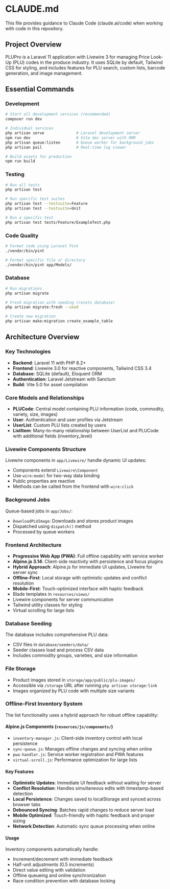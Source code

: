 # CLAUDE.md

This file provides guidance to Claude Code (claude.ai/code) when working with code in this repository.

## Project Overview

PLUPro is a Laravel 11 application with Livewire 3 for managing Price Look-Up (PLU) codes in the produce industry. It uses SQLite by default, Tailwind CSS for styling, and includes features for PLU search, custom lists, barcode generation, and image management.

## Essential Commands

### Development
```bash
# Start all development services (recommended)
composer run dev

# Individual services
php artisan serve              # Laravel development server
npm run dev                    # Vite dev server with HMR
php artisan queue:listen       # Queue worker for background jobs
php artisan pail               # Real-time log viewer

# Build assets for production
npm run build
```

### Testing
```bash
# Run all tests
php artisan test

# Run specific test suites
php artisan test --testsuite=Feature
php artisan test --testsuite=Unit

# Run a specific test
php artisan test tests/Feature/ExampleTest.php
```

### Code Quality
```bash
# Format code using Laravel Pint
./vendor/bin/pint

# Format specific file or directory
./vendor/bin/pint app/Models/
```

### Database
```bash
# Run migrations
php artisan migrate

# Fresh migration with seeding (resets database)
php artisan migrate:fresh --seed

# Create new migration
php artisan make:migration create_example_table
```

## Architecture Overview

### Key Technologies
- **Backend**: Laravel 11 with PHP 8.2+
- **Frontend**: Livewire 3.0 for reactive components, Tailwind CSS 3.4
- **Database**: SQLite (default), Eloquent ORM
- **Authentication**: Laravel Jetstream with Sanctum
- **Build**: Vite 5.0 for asset compilation

### Core Models and Relationships
- **PLUCode**: Central model containing PLU information (code, commodity, variety, size, images)
- **User**: Authentication and user profiles via Jetstream
- **UserList**: Custom PLU lists created by users
- **ListItem**: Many-to-many relationship between UserList and PLUCode with additional fields (inventory_level)

### Livewire Components Structure
Livewire components in `app/Livewire/` handle dynamic UI updates:
- Components extend `Livewire\Component`
- Use `wire:model` for two-way data binding
- Public properties are reactive
- Methods can be called from the frontend with `wire:click`

### Background Jobs
Queue-based jobs in `app/Jobs/`:
- `DownloadPLUImage`: Downloads and stores product images
- Dispatched using `dispatch()` method
- Processed by queue workers

### Frontend Architecture
- **Progressive Web App (PWA)**: Full offline capability with service worker
- **Alpine.js 3.14**: Client-side reactivity with persistence and focus plugins
- **Hybrid Approach**: Alpine.js for immediate UI updates, Livewire for server sync
- **Offline-First**: Local storage with optimistic updates and conflict resolution
- **Mobile-First**: Touch-optimized interface with haptic feedback
- Blade templates in `resources/views/`
- Livewire components for server communication
- Tailwind utility classes for styling
- Virtual scrolling for large lists

### Database Seeding
The database includes comprehensive PLU data:
- CSV files in `database/seeders/data/`
- Seeder classes load and process CSV data
- Includes commodity groups, varieties, and size information

### File Storage
- Product images stored in `storage/app/public/plu-images/`
- Accessible via `/storage` URL after running `php artisan storage:link`
- Images organized by PLU code with multiple size variants

### Offline-First Inventory System
The list functionality uses a hybrid approach for robust offline capability:

#### Alpine.js Components (`resources/js/components/`)
- `inventory-manager.js`: Client-side inventory control with local persistence
- `sync-queue.js`: Manages offline changes and syncing when online
- `pwa-handler.js`: Service worker registration and PWA features
- `virtual-scroll.js`: Performance optimization for large lists

#### Key Features
- **Optimistic Updates**: Immediate UI feedback without waiting for server
- **Conflict Resolution**: Handles simultaneous edits with timestamp-based detection
- **Local Persistence**: Changes saved to localStorage and synced across browser tabs
- **Debounced Syncing**: Batches rapid changes to reduce server load
- **Mobile Optimized**: Touch-friendly with haptic feedback and proper sizing
- **Network Detection**: Automatic sync queue processing when online

#### Usage
Inventory components automatically handle:
- Increment/decrement with immediate feedback
- Half-unit adjustments (0.5 increments)
- Direct value editing with validation
- Offline queueing and online synchronization
- Race condition prevention with database locking